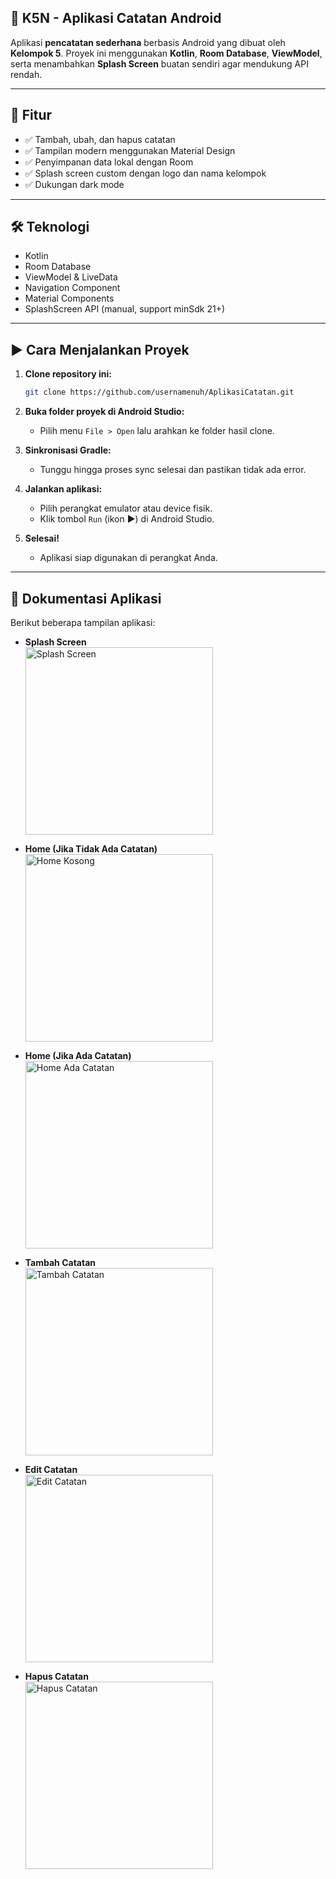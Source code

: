 ## 📱 K5N - Aplikasi Catatan Android

Aplikasi **pencatatan sederhana** berbasis Android yang dibuat oleh **Kelompok 5**. Proyek ini menggunakan **Kotlin**, **Room Database**, **ViewModel**, serta menambahkan **Splash Screen** buatan sendiri agar mendukung API rendah.

---

## 🚀 Fitur

- ✅ Tambah, ubah, dan hapus catatan
- ✅ Tampilan modern menggunakan Material Design
- ✅ Penyimpanan data lokal dengan Room
- ✅ Splash screen custom dengan logo dan nama kelompok
- ✅ Dukungan dark mode

---

## 🛠️ Teknologi

- Kotlin
- Room Database
- ViewModel & LiveData
- Navigation Component
- Material Components
- SplashScreen API (manual, support minSdk 21+)

---

## ▶️ Cara Menjalankan Proyek

1. **Clone repository ini:**
   ```bash
   git clone https://github.com/usernamenuh/AplikasiCatatan.git
   ```
2. **Buka folder proyek di Android Studio:**
   - Pilih menu `File > Open` lalu arahkan ke folder hasil clone.

3. **Sinkronisasi Gradle:**
   - Tunggu hingga proses sync selesai dan pastikan tidak ada error.

4. **Jalankan aplikasi:**
   - Pilih perangkat emulator atau device fisik.
   - Klik tombol `Run` (ikon ▶️) di Android Studio.

5. **Selesai!**
   - Aplikasi siap digunakan di perangkat Anda.

---

## 📸 Dokumentasi Aplikasi

Berikut beberapa tampilan aplikasi:

- **Splash Screen**  
  <img src="app/docs/SpleesScreen.jpg" alt="Splash Screen" width="300"/>

- **Home (Jika Tidak Ada Catatan)**  
  <img src="app/docs/HomeJikaTidakAdaNote.jpg" alt="Home Kosong" width="300"/>

- **Home (Jika Ada Catatan)**  
  <img src="app/docs/HomeJikaAdaNote.jpg" alt="Home Ada Catatan" width="300"/>

- **Tambah Catatan**  
  <img src="app/docs/AddNote.jpg" alt="Tambah Catatan" width="300"/>

- **Edit Catatan**  
  <img src="app/docs/EditNote.jpg" alt="Edit Catatan" width="300"/>

- **Hapus Catatan**  
  <img src="app/docs/DeleteNote.jpg" alt="Hapus Catatan" width="300" />